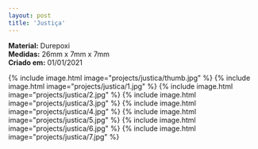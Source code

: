 ```yaml
---
layout: post
title: 'Justiça'
---
```

**Material:**  Durepoxi<br>
**Medidas:** 26mm x 7mm x 7mm<br>
**Criado em:** 01/01/2021<br>

{% include image.html image="projects/justica/thumb.jpg" %}
{% include image.html image="projects/justica/1.jpg" %}
{% include image.html image="projects/justica/2.jpg" %}
{% include image.html image="projects/justica/3.jpg" %}
{% include image.html image="projects/justica/4.jpg" %}
{% include image.html image="projects/justica/5.jpg" %}
{% include image.html image="projects/justica/6.jpg" %}
{% include image.html image="projects/justica/7.jpg" %}
